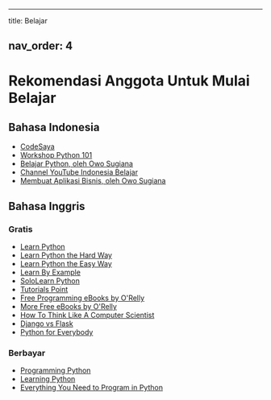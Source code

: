 * * *

title: Belajar

## nav_order: 4

# Rekomendasi Anggota Untuk Mulai Belajar

## Bahasa Indonesia

-   [CodeSaya](https://codesaya.com)
-   [Workshop Python 101](https://sakti.github.io/python101/)
-   [Belajar Python, oleh Owo Sugiana](http://indorey.blogspot.co.id/2015/12/buku-belajar-python-dalam-bahasa.html)
-   [Channel YouTube Indonesia Belajar](https://www.youtube.com/IndonesiaBelajarKomputer)
-   [Membuat Aplikasi Bisnis, oleh Owo Sugiana](https://drive.google.com/file/d/0B_ZKePry36BiczFBbWVCSGlab2M/edit)

## Bahasa Inggris

### Gratis

-   [Learn Python](https://www.learnpython.org)
-   [Learn Python the Hard Way](https://learnpythonthehardway.org)
-   [Learn Python the Easy Way](https://pythonbooks.revolunet.com)
-   [Learn By Example](https://github.com/learnbyexample/scripting_course/blob/master/Python_curated_resources.md)
-   [SoloLearn Python](https://www.sololearn.com/Course/Python/)
-   [Tutorials Point](https://www.tutorialspoint.com/python3/)
-   [Free Programming eBooks by O'Relly](https://www.oreilly.com/programming/free/)
-   [More Free eBooks by O'Relly](http://www.openculture.com/2017/01/download-243-free-ebooks-on-design-data-software.html) 
-   [How To Think Like A Computer Scientist](https://klinikpython.wordpress.com/2016/10/04/161001-ini-dia-buku-rujukan-terbaik-untuk-pemula/)
-   [Django vs Flask](https://devel.tech/features/django-vs-flask/)
-   [Python for Everybody](https://www.coursera.org/courses?languages=en&query=python+for+everybody)

### Berbayar

-   [Programming Python](http://shop.oreilly.com/product/9780596158118.do)
-   [Learning Python](http://shop.oreilly.com/product/0636920028154.do)
-   [Everything You Need to Program in Python](https://www.udemy.com/the-python-bible/)
